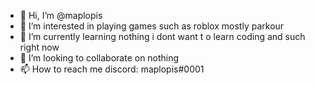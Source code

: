 - 👋 Hi, I’m @maplopis
- 👀 I’m interested in playing games such as roblox mostly parkour
- 🌱 I’m currently learning nothing i dont want t o learn coding and such right now
- 💞️ I’m looking to collaborate on nothing
- 📫 How to reach me discord: maplopis#0001

<!---
maplopis/maplopis is a ✨ special ✨ repository because its `README.md` (this file) appears on your GitHub profile.
You can click the Preview link to take a look at your changes.
--->
